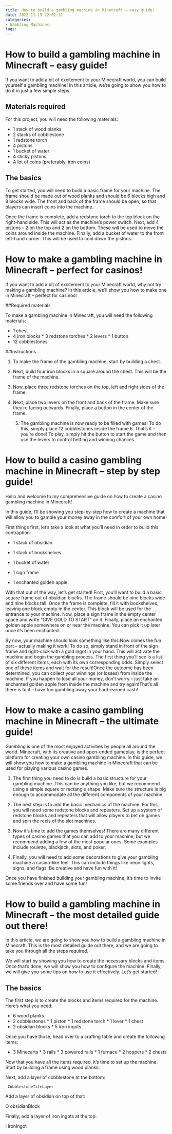 ```yaml
---
title: How to build a gambling machine in Minecraft – easy guide!
date: 2022-11-15 22:02:31
categories:
- Gambling Machines
tags:
---
```



#  How to build a gambling machine in Minecraft – easy guide!

If you want to add a bit of excitement to your Minecraft world, you can build yourself a gambling machine! In this article, we’re going to show you how to do it in just a few simple steps.

## Materials required

For this project, you will need the following materials:

* 1 stack of wood planks
* 2 stacks of cobblestone
* 1 redstone torch
* 4 pistons
* 1 bucket of water
* 4 sticky pistons
* A lot of coins (preferably, iron coins)

## The basics

To get started, you will need to build a basic frame for your machine. The frame should be made out of wood planks and should be 6 blocks high and 8 blocks wide. The front and back of the frame should be open, so that players can insert coins into the machine.

Once the frame is complete, add a redstone torch to the top block on the right-hand side. This will act as the machine’s power switch. Next, add 4 pistons – 2 on the top and 2 on the bottom. These will be used to move the coins around inside the machine. Finally, add a bucket of water to the front left-hand corner. This will be used to cool down the pistons.

#  How to make a gambling machine in Minecraft – perfect for casinos!

If you want to add a bit of excitement to your Minecraft world, why not try making a gambling machine? In this article, we’ll show you how to make one in Minecraft – perfect for casinos!

##Required materials

To make a gambling machine in Minecraft, you will need the following materials:

* 1 chest
 * 4 iron blocks * 3 redstone torches * 2 levers * 1 button
 * 12 cobblestones

##Instructions

1. To make the frame of the gambling machine, start by building a chest.

2. Next, build four iron blocks in a square around the chest. This will be the frame of the machine.

3. Now, place three redstone torches on the top, left and right sides of the frame.

4. Next, place two levers on the front and back of the frame. Make sure they’re facing outwards. Finally, place a button in the center of the frame.

























    5. The gambling machine is now ready to be filled with games! To do this, simply place 12 cobblestones inside the frame.6. That’s it – you’re done! To play, simply hit the button to start the game and then use the levers to control betting and winning chances.

#  How to build a casino gambling machine in Minecraft – step by step guide!

Hello and welcome to my comprehensive guide on how to create a casino gambling machine in Minecraft!

In this guide, I’ll be showing you step-by-step how to create a machine that will allow you to gamble your money away in the comfort of your own home!

First things first, let’s take a look at what you’ll need in order to build this contraption:

* 1 stack of obsidian

* 1 stack of bookshelves

* 1 bucket of water

* 1 sign frame

* 1 enchanted golden apple

With that out of the way, let’s get started! First, you’ll want to build a basic square frame out of obsidian blocks. The frame should be nine blocks wide and nine blocks tall. Once the frame is complete, fill it with bookshelves, leaving one block empty in the center. This block will be used for the entrance to your machine. Now, place a sign frame in the empty center space and write “GIVE GOLD TO START” on it. Finally, place an enchanted golden apple somewhere on or near the machine. You can pick it up later once it’s been enchanted.








     









 By now, your machine should look something like this:Now comes the fun part – actually making it work! To do so, simply stand in front of the sign frame and right-click with a gold ingot in your hand. This will activate the machine and begin the gambling process. The first thing you’ll see is a list of six different items, each with its own corresponding odds. Simply select one of these items and wait for the result!Once the outcome has been determined, you can collect your winnings (or losses) from inside the machine. If you happen to lose all your money, don’t worry – just take an enchanted golden apple from inside the machine and try again!That’s all there is to it – have fun gambling away your hard-earned cash!

#  How to make a casino gambling machine in Minecraft – the ultimate guide!

Gambling is one of the most enjoyed activities by people all around the world. Minecraft, with its creative and open-ended gameplay, is the perfect platform for creating your own casino gambling machine. In this guide, we will show you how to make a gambling machine in Minecraft that can be used for playing various casino games.

1. The first thing you need to do is build a basic structure for your gambling machine. This can be anything you like, but we recommend using a simple square or rectangle shape. Make sure the structure is big enough to accommodate all the different components of your machine.

2. The next step is to add the basic mechanics of the machine. For this, you will need some redstone blocks and repeaters. Set up a system of redstone blocks and repeaters that will allow players to bet on games and spin the reels of the slot machines.

3. Now it’s time to add the games themselves! There are many different types of casino games that you can add to your machine, but we recommend adding a few of the most popular ones. Some examples include roulette, blackjack, slots, and poker.

4. Finally, you will need to add some decorations to give your gambling machine a casino-like feel. This can include things like neon lights, signs, and flags. Be creative and have fun with it!

Once you have finished building your gambling machine, it’s time to invite some friends over and have some fun!

#  How to build a gambling machine in Minecraft – the most detailed guide out there!

In this article, we are going to show you how to build a gambling machine in Minecraft. This is the most detailed guide out there, and we are going to take you through all the steps required.

We will start by showing you how to create the necessary blocks and items. Once that’s done, we will show you how to configure the machine. Finally, we will give you some tips on how to use it effectively. Let’s get started!

## The basics

The first step is to create the blocks and items required for the machine. Here’s what you need:

* 6 wood planks
 * 2 cobblestones * 1 piston * 1 redstone torch * 1 lever * 1 chest
 * 2 obsidian blocks * 5 iron ingots

Once you have those, head over to a crafting table and create the following items:

* 3 Minecarts * 3 rails * 3 powered rails * 1 furnace * 2 hoppers * 2 chests


Now that you have all the items required, it’s time to set up the machine. Start by building a frame using wood planks:

        

Next, add a layer of cobblestone at the bottom:

     CobblestoneTileLayer

Add a layer of obsidian on top of that:

  O obsidianBlock

Finally, add a layer of iron ingots at the top:

 I ironIngot